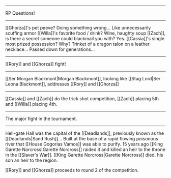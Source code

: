 
---
RP Questions!

---
[[Ghorza]]'s pet peeve? Doing something wrong... Like unnecessarily scuffing armor
[[Willa]]'s favorite food / drink? Wine, haughty soup
[[Zach]], is there a secret someone could blackmail you with? Yes.
[[Cassia]]'s single most prized possession? Why? Trinket of a dragon talon on a leather necklace... Passed down for generations...

---
[[Rory]] and [[Ghorza]] fight!

---
[[Ser Morgan Blackmont|Morgan Blackmont]], looking like [[Stag Lord|Ser Leona Blackmont]], addresses [[Rory]] and [[Ghorza]]

---
[[Cassia]] and [[Zach]] do the trick shot competition, [[Zach]] placing 5th and [[Willa]] placing 4th.

---
The major fight in the tournament.

---
Hell-gate Hall was the capital of the [[Deadlands]], previously known as the [[Deadlands|Sand Rush]]... Built at the base of a rapid flowing poisonous river that [[House Gogorias Vamos]] was able to purify. 15 years ago [[King Garette Norcross|Garette Norcross]] raided it and killed an heir to the throne in the [[Slaver's War]]. [[King Garette Norcross|Garette Norcross]] died, his son an heir to the region. 

[[Rory]] and [[Ghorza]] proceeds to round 2 of the competition.